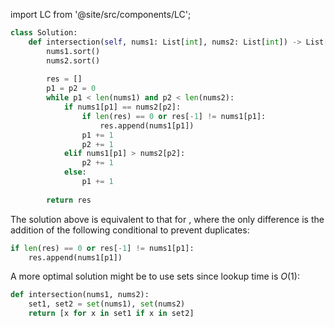 
import LC from '@site/src/components/LC';

```python
class Solution:
    def intersection(self, nums1: List[int], nums2: List[int]) -> List[int]:
        nums1.sort()
        nums2.sort()
        
        res = []
        p1 = p2 = 0
        while p1 < len(nums1) and p2 < len(nums2):
            if nums1[p1] == nums2[p2]:
                if len(res) == 0 or res[-1] != nums1[p1]:
                    res.append(nums1[p1])
                p1 += 1
                p2 += 1
            elif nums1[p1] > nums2[p2]:
                p2 += 1
            else:
                p1 += 1
                
        return res
```

The solution above is equivalent to that for <LC id='350' type='long' ></LC>, where the only difference is the addition of the following conditional to prevent duplicates:

```python
if len(res) == 0 or res[-1] != nums1[p1]:
    res.append(nums1[p1])
```

A more optimal solution might be to use sets since lookup time is $O(1)$:

```python
def intersection(nums1, nums2):
    set1, set2 = set(nums1), set(nums2)
    return [x for x in set1 if x in set2]
```